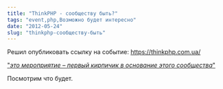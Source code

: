 ```yaml
---
title: "ThinkPHP - сообществу быть?"
tags: "event,php,Возможно будет интересно"
date: "2012-05-24"
slug: "thinkphp-сообществу-быть"
---
```


Решил опубликовать ссылку на событие: https://thinkphp.com.ua/

["_это мероприятие – первый кирпичик в основание этого сообщества_"](https://anton.shevchuk.name/php/meetup-thinkphp-in-kharkov/ "thinkphp")

Посмотрим что будет.
